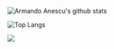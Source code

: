 ![Armando Anescu's github stats](https://github-readme-stats.vercel.app/api?username=ArmandoAnescu&show_icons=true&theme=swift)

![Top Langs](https://github-readme-stats.vercel.app/api/top-langs/?username=ArmandoAnescu&langs_count=10)

![](https://github-readme-stats.vercel.app/api/top-langs/?username=ArmandoAnescu&layout=compact&langs_count=10)
